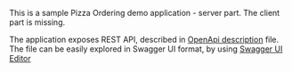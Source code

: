 This is a sample Pizza Ordering demo application - server part.
The client part is missing.

The application exposes REST API, described in [OpenApi description](pizza-ordering-OpenApi.yaml) file.
The file can be easily explored in Swagger UI format, by using [Swagger UI Editor](https://editor.swagger.io/)
